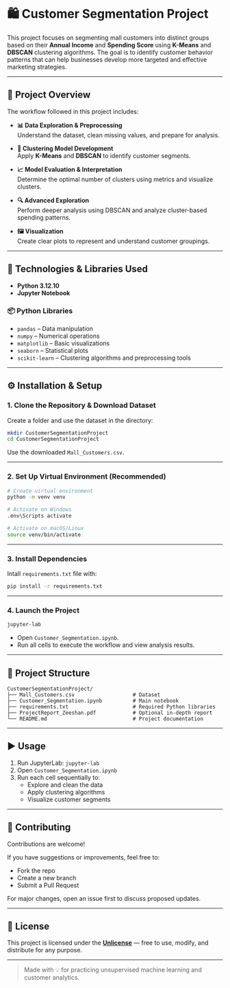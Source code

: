
# 🛍️ Customer Segmentation Project

This project focuses on segmenting mall customers into distinct groups based on their **Annual Income** and **Spending Score** using **K-Means** and **DBSCAN** clustering algorithms. The goal is to identify customer behavior patterns that can help businesses develop more targeted and effective marketing strategies.

---

## 📌 Project Overview

The workflow followed in this project includes:

- **📊 Data Exploration & Preprocessing**  
  Understand the dataset, clean missing values, and prepare for analysis.

- **🧠 Clustering Model Development**  
  Apply **K-Means** and **DBSCAN** to identify customer segments.

- **📈 Model Evaluation & Interpretation**  
  Determine the optimal number of clusters using metrics and visualize clusters.

- **🔍 Advanced Exploration**  
  Perform deeper analysis using DBSCAN and analyze cluster-based spending patterns.

- **🖼️ Visualization**  
  Create clear plots to represent and understand customer groupings.

---

## 🧰 Technologies & Libraries Used

- **Python 3.12.10**
- **Jupyter Notebook**

### 📦 Python Libraries

- `pandas` – Data manipulation
- `numpy` – Numerical operations
- `matplotlib` – Basic visualizations
- `seaborn` – Statistical plots
- `scikit-learn` – Clustering algorithms and preprocessing tools

---

## ⚙️ Installation & Setup

### 1. Clone the Repository & Download Dataset

Create a folder and use the dataset in the directory:

```bash
mkdir CustomerSegmentationProject
cd CustomerSegmentationProject
```

Use the downloaded `Mall_Customers.csv`.

---

### 2. Set Up Virtual Environment (Recommended)

```bash
# Create virtual environment
python -m venv venv

# Activate on Windows
.env\Scripts activate

# Activate on macOS/Linux
source venv/bin/activate
```

---

### 3. Install Dependencies

Intall `requirements.txt` file with:

```bash
pip install -r requirements.txt
```

---

### 4. Launch the Project

```bash
jupyter-lab
```

- Open `Customer_Segmentation.ipynb`.
- Run all cells to execute the workflow and view analysis results.

---

## 📂 Project Structure

```
CustomerSegmentationProject/
├── Mall_Customers.csv                   # Dataset
├── Customer_Segmentation.ipynb          # Main notebook
├── requirements.txt                     # Required Python libraries
├── ProjectReport_Zeeshan.pdf            # Optional in-depth report
└── README.md                            # Project documentation
```

---

## ▶️ Usage

1. Run JupyterLab: `jupyter-lab`
2. Open `Customer_Segmentation.ipynb`
3. Run each cell sequentially to:
   - Explore and clean the data
   - Apply clustering algorithms
   - Visualize customer segments

---

## 🤝 Contributing

Contributions are welcome!

If you have suggestions or improvements, feel free to:

- Fork the repo
- Create a new branch
- Submit a Pull Request

For major changes, open an issue first to discuss proposed updates.

---

## 📄 License

This project is licensed under the **[Unlicense](https://unlicense.org/)** — free to use, modify, and distribute for any purpose.

---

> Made with 💡 for practicing unsupervised machine learning and customer analytics.
